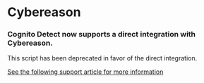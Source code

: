 # Cybereason
### Cognito Detect now supports a direct integration with Cybereason.    
This script has been deprecated in favor of the direct integration.  

[See the following support article for more information](
https://support.vectra.ai/s/article/KB-VS-1273)
